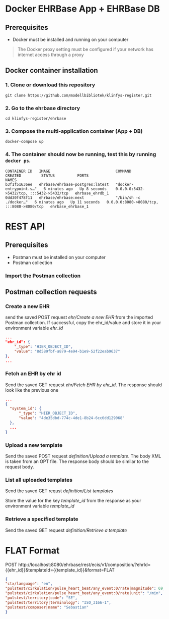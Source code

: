 # Docker EHRBase App + EHRBase DB

## Prerequisites
- Docker must be installed and running on your computer
> The Docker proxy setting must be configured if your network has internet access through a proxy

## Docker container installation

### 1. Clone or download this repository
```
git clone https://github.com/modellbibliotek/klinfys-register.git
```

### 2. Go to the ehrbase directory
```
cd klinfys-register/ehrbase
```

### 3. Compose the multi-application container (App + DB)
```
docker-compose up
```

### 4. The container should now be running, test this by running ```docker ps```.

```
CONTAINER ID   IMAGE                             COMMAND                  CREATED         STATUS          PORTS                                       NAMES
b3f1f51636ee   ehrbase/ehrbase-postgres:latest   "docker-entrypoint.s…"   6 minutes ago   Up 8 seconds    0.0.0.0:5432->5432/tcp, :::5432->5432/tcp   ehrbase_ehrdb_1
0dd30f478f11   ehrbase/ehrbase:next              "/bin/sh -c ./docker…"   6 minutes ago   Up 11 seconds   0.0.0.0:8080->8080/tcp, :::8080->8080/tcp   ehrbase_ehrbase_1
```
# REST API

## Prerequisites
- Postman must be installed on your computer
- Postman collection
### Import the Postman collection

## Postman collection requests
### Create a new EHR
send the saved POST request _ehr/Create a new EHR_ from the imported Postman collection. If successful, copy the ehr_id/value and store it in your environment variable _ehr_id_
```json
...
"ehr_id": {
    "_type": "HIER_OBJECT_ID",
    "value": "8d589fbf-a879-4e94-b1e9-52f22eab9637"
},
...
```
### Fetch an EHR by ehr id
Send the saved GET request _ehr/Fetch EHR by ehr_id_. The response should look like the previous one
```json
...
{
  "system_id": {
      "_type": "HIER_OBJECT_ID",
      "value": "4de35dbd-774c-4de1-8b24-6cc6dd129068"
  },
  ...
}
```
### Upload a new template
Send the saved POST request _definition/Upload a template_. The body XML is taken from an OPT file. The response body should be similar to the request body.

### List all uploaded templates
Send the saved GET requst _definition/List templates_

Store the value for the key _template_id_ from the response as your environment variable _template_id_

### Retrieve a specified template

Send the saved GET request _definition/Retrieve a template_

# FLAT Format
POST http://localhost:8080/ehrbase/rest/ecis/v1/composition/?ehrId={{ehr_id}}&templateId={{template_id}}&format=FLAT
```JSON
{
"ctx/language": "en",
"pulstest/cirkulation/pulse_heart_beat/any_event:0/rate|magnitude": 69,
"pulstest/cirkulation/pulse_heart_beat/any_event:0/rate|unit": "/min",
"pulstest/territory|code": "SE",
"pulstest/territory|terminology": "ISO_3166-1",
"pulstest/composer|name": "Sebastian"
}
```
